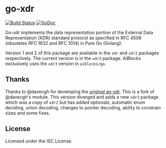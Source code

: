 # go-xdr

[![Build Status](https://github.com/aiblocks/go-xdr/workflows/Go/badge.svg)](https://github.com/aiblocks/go-xdr/actions)
[![GoDoc](https://godoc.org/github.com/aiblocks/go-xdr/xdr3?status.png)](http://godoc.org/github.com/aiblocks/go-xdr/xdr3)

Go-xdr implements the data representation portion of the External Data
Representation (XDR) standard protocol as specified in RFC 4506 (obsoletes RFC
1832 and RFC 1014) in Pure Go (Golang).

Version 1 and 2 of this package are available in the `xdr` and `xdr2` packages
respectively. The current version is in the `xdr3` package. AiBlocks exclusively
uses the `xdr3` version in `aiblocks/go`.

## Thanks

Thanks to @davecgh for developing the [original go-xdr]. This is a fork of @davecgh's
module. This version diverged and adds a new `xdr3` package which was a copy of
`xdr2` but has added optionals, automatic enum deciding, union decoding,
changes to pointer decoding, ability to constrain sizes and some fixes.

## License

Licensed under the ISC License.

[original go-xdr]: https://github.com/davecgh/go-xdr
